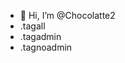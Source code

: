 - 👋 Hi, I’m @Chocolatte2
- .tagall
- .tagadmin
- .tagnoadmin
<!---
Chocolatte2/Chocolatte2 is a ✨ special ✨ repository because its `README.md` (this file) appears on your GitHub profile.
You can click the Preview link to take a look at your changes.
--->
